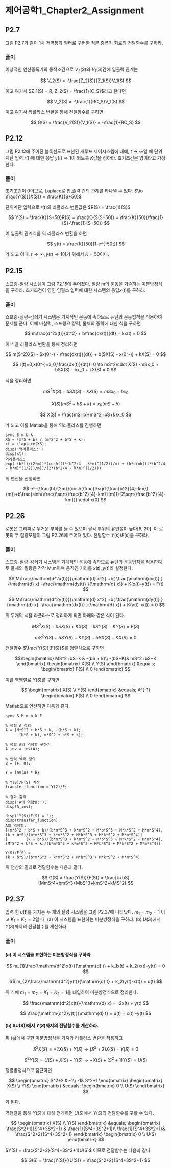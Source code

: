 # 제어공학1_Chapter2_Assignment

## P2.7
그림 P2.7과 같이 1차 저역통과 필터로 구현한 적분 증폭기 회로의 전달함수를 구하라.



### 풀이
이상적인 연산증폭기의 동작조건으로 $V_2(S)$와 $V_1(S)$간에 입출력 관계는

$$
V_2(S) = -\frac{Z_2(S)}{Z_1(S)}V_1(S)
$$

이고 여기서 $Z_1(S) = R, Z_2(S) = \frac{1}{C_S}$라고 한다면

$$
V_2(S) = -\frac{1}{RC_S}V_1(S)
$$

이고 여기서 라플라스 변환을 통해 전달함수를 구하면

$$
G(S) = \frac{V_2(S)}{V_1(S)} = -\frac{1}{RC_S}
$$

## P2.12
그림 P2.12에 주어진 블록선도로 표현된 개루프 제어시스템에 대해, $t \to \infty$일 때 단위계단 입력 $r(t)$에 대한 응답 $y(t) \to 1$이 되도록 $K$값을 정하라. 초기조건은 영이라고 가정한다.


### 풀이
초기조건이 0이므로, Laplace로 입,출력 간의 관계를 타나낼 수 있다. $\to \frac{Y(S)}{X(S)} = \frac{K}{S+50}$

단위계단 입력으로 $r(t)$의 라플라스 변환값은 $R(S) = \frac{1}{S}$

$$
Y(S) = \frac{K}{S+50}R(S) = \frac{K}{S(S+50)} = \frac{K}{50}(\frac{1}{S}-\frac{1}{S+50})
$$

이 입출력 관계식을 역 라플라스 변환을 하면

$$
y(t) = \frac{K}{50}(1-e^{-50t})
$$

가 되고 이때, $t \to \infty, y(t) \to 1$이기 위해서 $K=50$이다.

## P2.15
스프링-질량 시스템이 그림 P2.15에 주어졌다. 질량 m의 운동을 기술하는 미분방정식을 구하라. 초기조건이 영인 임펄스 입력에 대한 시스템의 응답$x(t)$를 구하라.


### 풀이

스프링-질량-감쇠기 시스템은 기계적인 운동에 속하므로 뉴턴의 운동법칙을 적용하여 문제를 푼다. 이때 마찰력, 스프링으 장력, 물체의 중력에 대한 식을 구하면

$$
m\frac{d^2x(t)}{dt^2} + b\frac{dx(t)}{dt} + kx(t) = 0
$$

이 식을 라플라스 변환을 통해 정리하면

$$
m(S^2X(S) - Sx(0^-) - \frac{dx(t)}{dt}) + b(SX(S) - x(0^-)) + kX(S) = 0
$$

$$
r(t)=0,x(0^-)=x_0,\frac{dx(t)}{dt})=0 \to mS^2\cdot X(S) -mSx_0 + bSX(S) - bx_0 + kX(S) = 0
$$

식을 정리하면

$$
mS^2X(S) + bSX(S) + kX(S) = mSx_0 + bx_0
$$

$$
X(S)(mS^2+bS+k) = x_0(mS+b)
$$

$$
X(S) = \frac{mS+b}{mS^2+bS+k}x_0
$$

가 되고 이를 Matlab을 통해 역라플라스를 진행하면

```
syms S m b k
XS = (m*S + b) / (m*S^2 + b*S + k);
xt = ilaplace(XS);
disp('역라플라스:')
disp(xt);
역라플라스:
exp(-(b*t)/(2*m))*(cosh((t*(b^2/4 - k*m)^(1/2))/m) + (b*sinh((t*(b^2/4 - k*m)^(1/2))/m))/(2*(b^2/4 - k*m)^(1/2)))
```

위 연산을 진행하면


$$
e^-{\frac{bt}{2m}}(cosh(\frac{t\sqrt{\frac{b^2}{4}-km}}{m})+b\frac{sinh(\frac{t\sqrt{\frac{b^2}{4}-km}}{m})}{2\sqrt{\frac{b^2}{4}-km}}) \cdot x(0)
$$

## P2.26
로봇은 그리퍼로 무거운 부하를 들 수 있으며 팔각 부위의 유연성이 높다[6, 20]. 이 로봇의 두 질량모델이 그림 P2.26에 주어져 있다. 전달함수 $Y(s)/F(s)$를 구하라.


### 풀이
스프링-질량-감쇠기 시스템은 기계적인 운동에 속하므로 뉴턴의 운동법칙을 적용하여 두 물체의 질량은 각각 M,m이며 움직인 거리를 $x(t), y(t)$라 설정한다.

$$
M\frac{\mathrm{d^2x(t)}}{\mathrm{d} x^2} +b( \frac{\mathrm{dx(t)} }{\mathrm{d} x} -\frac{\mathrm{dy(t)} }{\mathrm{d} x}) + K(x(t)-y(t)) = F(t)
$$

$$
M\frac{\mathrm{d^2y(t)}}{\mathrm{d} x^2} +b( \frac{\mathrm{dy(t)} }{\mathrm{d} x} -\frac{\mathrm{dx(t)} }{\mathrm{d} x}) + K(y(t)-x(t)) = 0
$$

위 두개의 식을 라플라스로 정리하게 되면 아래와 같은 식이 된다.

$$
MS^2X(S) +bSX(S) + KX(S) - bSY(S) - KY(S) = F(S)
$$


$$
mS^2Y(S) +bSY(S) + KY(S) - bSX(S) - KX(S) = 0
$$

전달함수 $\frac{Y(S)}{F(S)}$를 행렬식으로 구하면

$$\begin{bmatrix}
MS^2+bS+k & -(bS + k)\\ 
 -(bS+K)& mS^2+bS+K 
\end{bmatrix}
\begin{bmatrix}
X(S) \\
Y(S)
\end{bmatrix}
&equals;
\begin{bmatrix}
F(S) \\
0
\end{bmatrix}
$$

이를 역행렬로 $Y(S)$를 구하면

$$
\begin{bmatrix}
X(S) \\
Y(S)
\end{bmatrix}
&equals;
A^{-1}
\begin{bmatrix}
F(S) \\
0
\end{bmatrix}
$$

Matlab으로 연산하면 다음과 같다.

```
syms S M m b k F

% 행렬 A 정의
A = [M*S^2 + b*S + k, -(b*S + k);
     -(b*S + k), m*S^2 + b*S + k];

% 행렬 A의 역행렬 구하기
A_inv = inv(A);

% 입력 벡터 정의
B = [F; 0];

Y = inv(A) * B;

% Y(S)/F(S) 계산
transfer_function = Y(2)/F;

% 결과 출력
disp('A의 역행렬:');
disp(A_inv);

disp('Y(S)/F(S) = ');
disp(transfer_function);
A의 역행렬:
[(m*S^2 + b*S + k)/(b*m*S^3 + k*m*S^2 + M*b*S^3 + M*k*S^2 + M*m*S^4),         (k + b*S)/(b*m*S^3 + k*m*S^2 + M*b*S^3 + M*k*S^2 + M*m*S^4)]
[        (k + b*S)/(b*m*S^3 + k*m*S^2 + M*b*S^3 + M*k*S^2 + M*m*S^4), (M*S^2 + b*S + k)/(b*m*S^3 + k*m*S^2 + M*b*S^3 + M*k*S^2 + M*m*S^4)]
 
Y(S)/F(S) = 
(k + b*S)/(b*m*S^3 + k*m*S^2 + M*b*S^3 + M*k*S^2 + M*m*S^4)
```


위 연산의 결과로 전달함수는 다음과 같다.


$$
G(S) = \frac{Y(S)}{F(S)} = \frac{k+bS}{MmS^4+bmS^3+MbS^3+kmS^2+kMS^2}
$$

## P2.37
입력 힘 $u(t)$를 가지는 두 개의 질량 시스템을 그림 P2.37에 나타났다. $m_1 = m_2 = 1$ 이고 $K_1 = K_2 = 2$일 때, (a) 이 시스템을 표현하는 미분방정식을 구하라. (b) $U(S)$에서 $Y(S)$까지의 전달함수를 계산하라.


### 풀이

#### (a) 이 시스템을 표현하는 미분방정식을 구하라 

$$
m_{1}\frac{\mathrm{d^2}x(t)}{\mathrm{d} t} + k_1x(t) + k_2(x(t)-y(t)) = 0
$$

$$
m_{2}\frac{\mathrm{d^2}y(t)}{\mathrm{d} t} + k_2(y(t)-x(t)) = u(t)
$$

위 식에 $m_1 = m_2 = K_1 = K_2 = 1$을 대입하여 미분방정식으로 정리한다.

$$
\frac{\mathrm{d^2}x(t)}{\mathrm{d} x} = -2x(t) + y(t)
$$

$$
\frac{\mathrm{d^2}y(t)}{\mathrm{d} t} = u(t) + x(t) -y(t)
$$

#### (b) $U(S))에서 $Y(S)$까지의 전달함수를 계산하라.

위 (a)에서 구한 미분방정식을 가져와 라플라스 변환을 적용하고

$$
S^2X(S) = -2X(S) + Y(S) \to (S^2+2)X(S) - Y(S) = 0
$$

$$
S^2Y(S) = U(S) + X(S) - Y(S) \to -X(S) + (S^2 + 1)Y(S) = U(S)
$$

행렬방정식으로 접근하면

$$
\begin{bmatrix}
S^2+2 & -1\\ 
 -1& S^2+1
\end{bmatrix}
\begin{bmatrix}
X(S) \\
Y(S)
\end{bmatrix}
&equals;
\begin{bmatrix}
0 \\
U(S)
\end{bmatrix}
$$

가 된다.

역행렬을 통해 $Y(S)$에 대해 전개하면 $U(S)$에서 $Y(S)$의 전달함수를 구할 수 있다.

$$
\begin{bmatrix}
X(S) \\
Y(S)
\end{bmatrix}
&equals;
\begin{bmatrix}
\frac{S^2+1}{S^4+3S^2+1} & \frac{1}{S^4+3S^2+1}\\ 
\frac{1}{S^4+3S^2+1}& \frac{S^2+2}{S^4+3S^2+1}
\end{bmatrix}
\begin{bmatrix}
0 \\
U(S)
\end{bmatrix}
$$

$Y(S) = \frac{S^2+2}{S^4+3S^2+1}U(S)$ 이므로 전달함수는 다음과 같다.

$$
G(S) = \frac{Y(S)}{(U(S)} = \frac{S^2+2}{S^4+3S^2+1}
$$
